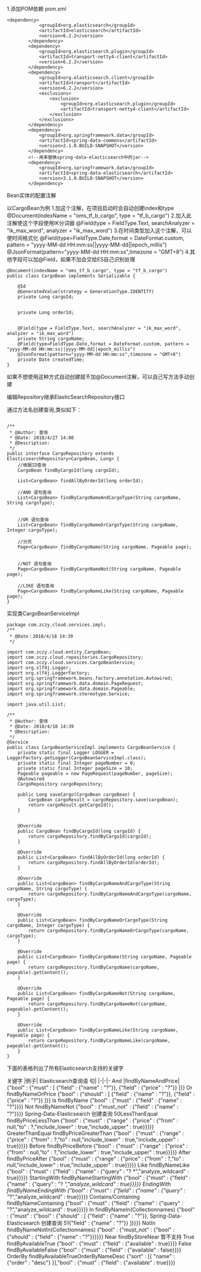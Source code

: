 1.添加POM依赖
pom.xml

```
<dependency>
            <groupId>org.elasticsearch</groupId>
            <artifactId>elasticsearch</artifactId>
            <version>6.2.2</version>
        </dependency>
        <dependency>
            <groupId>org.elasticsearch.plugin</groupId>
            <artifactId>transport-netty4-client</artifactId>
            <version>6.2.2</version>
        </dependency>
        <dependency>
            <groupId>org.elasticsearch.client</groupId>
            <artifactId>transport</artifactId>
            <version>6.2.2</version>
            <exclusions>
                <exclusion>
                    <groupId>org.elasticsearch.plugin</groupId>
                    <artifactId>transport-netty4-client</artifactId>
                </exclusion>
            </exclusions>
        </dependency>
        <dependency>
            <groupId>org.springframework.data</groupId>
            <artifactId>spring-data-commons</artifactId>
            <version>2.1.0.BUILD-SNAPSHOT</version>
        </dependency>
        <!--用来替换spring-data-elasticsearch中的jar-->
        <dependency>
            <groupId>org.springframework.data</groupId>
            <artifactId>spring-data-elasticsearch</artifactId>
            <version>3.1.0.BUILD-SNAPSHOT</version>
        </dependency>
```

Bean实体的配置注解


以CargoBean为例
1.加这个注解，在项目启动时会自动创建index和type
@Document(indexName = "oms_tf_b_cargo", type = "tf_b_cargo")
2.加入此注解使这个字段使用IK分词器
@Field(type = FieldType.Text, searchAnalyzer = "ik_max_word", analyzer = "ik_max_word")
3.在时间类型加入这个注解，可以使时间格式化
@Field(type=FieldType.Date,format = DateFormat.custom, pattern = "yyyy-MM-dd HH:mm:ss||yyyy-MM-dd||epoch_millis")
@JsonFormat(pattern="yyyy-MM-dd HH:mm:ss",timezone = "GMT+8")
4.其他字段可以加@Field，如果不加会交给ES自己识别处理

```
@Document(indexName = "oms_tf_b_cargo", type = "tf_b_cargo")
public class CargoBean implements Serializable {
 
    @Id
    @GeneratedValue(strategy = GenerationType.IDENTITY)
    private Long cargoId;


    private Long orderId;

 
    @Field(type = FieldType.Text, searchAnalyzer = "ik_max_word", analyzer = "ik_max_word")
    private String cargoName;
    @Field(type=FieldType.Date,format = DateFormat.custom, pattern = "yyyy-MM-dd HH:mm:ss||yyyy-MM-dd||epoch_millis")
    @JsonFormat(pattern="yyyy-MM-dd HH:mm:ss",timezone = "GMT+8")
    private Date createdTime;
}
```


如果不想使用这种方式自动创建就不加@Document注解，可以自己写方法手动创建

编辑Repository继承ElasticSearchRepository接口

通过方法名创建查询,类似如下：

```

/**
 * @Author: 查恒
 * @Date: 2018/4/27 14:00
 * @Description:
 */
public interface CargoRepository extends ElasticsearchRepository<CargoBean, Long> {
    //根据ID查询
    CargoBean findByCargoId(long cargoId);

    List<CargoBean> findAllByOrderId(long orderId);

    //AND 语句查询
    List<CargoBean> findByCargoNameAndCargoType(String cargoName, String cargoType);


    //OR 语句查询
    List<CargoBean> findByCargoNameOrCargoType(String cargoName, Integer cargoType);

    //分页
    Page<CargoBean> findByCargoName(String cargoName, Pageable page);


    //NOT 语句查询
    Page<CargoBean> findByCargoNameNot(String cargoName, Pageable page);

    //LIKE 语句查询
    Page<CargoBean> findByCargoNameLike(String cargoName, Pageable page);
}
```


实现类CargoBeanServiceImpl

```
package com.zczy.cloud.services.impl;
/**
 * @Date：2018/4/18 14:39
 */

import com.zczy.cloud.entity.CargoBean;
import com.zczy.cloud.repositories.CargoRepository;
import com.zczy.cloud.services.CargoBeanService;
import org.slf4j.Logger;
import org.slf4j.LoggerFactory;
import org.springframework.beans.factory.annotation.Autowired;
import org.springframework.data.domain.PageRequest;
import org.springframework.data.domain.Pageable;
import org.springframework.stereotype.Service;

import java.util.List;

/**
 * @Author: 查恒
 * @Date: 2018/4/18 14:39
 * @Description:
 */
@Service
public class CargoBeanServiceImpl implements CargoBeanService {
    private static final Logger LOGGER = LoggerFactory.getLogger(CargoBeanServiceImpl.class);
    private static final Integer pageNumber = 0;
    private static final Integer pageSize = 10;
    Pageable pageable = new PageRequest(pageNumber, pageSize);
    @Autowired
    CargoRepository cargoRepository;

    public Long saveCargo(CargoBean cargoBean) {
        CargoBean cargoResult = cargoRepository.save(cargoBean);
        return cargoResult.getCargoId();
    }


    @Override
    public CargoBean findByCargoId(long cargoId) {
        return cargoRepository.findByCargoId(cargoId);
    }

    @Override
    public List<CargoBean> findAllByOrderId(long orderId) {
        return cargoRepository.findAllByOrderId(orderId);
    }

    @Override
    public List<CargoBean> findByCargoNameAndCargoType(String cargoName, String cargoType) {
        return cargoRepository.findByCargoNameAndCargoType(cargoName, cargoType);
    }

    @Override
    public List<CargoBean> findByCargoNameOrCargoType(String cargoName, Integer cargoType) {
        return cargoRepository.findByCargoNameOrCargoType(cargoName, cargoType);
    }

    @Override
    public List<CargoBean> findByCargoName(String cargoName, Pageable page) {
        return cargoRepository.findByCargoName(cargoName, pageable).getContent();
    }

    @Override
    public List<CargoBean> findByCargoNameNot(String cargoName, Pageable page) {
        return cargoRepository.findByCargoNameNot(cargoName, pageable).getContent();
    }

    @Override
    public List<CargoBean> findByCargoNameLike(String cargoName, Pageable page) {
        return cargoRepository.findByCargoNameLike(cargoName, pageable).getContent();
    }
}

```
下面的表格列出了所有Elasticsearch支持的关键字

关键字 |例子| Elasticsearch查询语
句|
|-|-|-
And |findByNameAndPrice|
{"bool" : {"must" : [
{"field" : {"name" : "?"}},
{"field" : {"price" : "?"}}
]}}
Or findByNameOrPrice
{"bool" : {"should" : [
{"field" : {"name" : "?"}},
{"field" : {"price" : "?"}}
]}}
Is findByName
{"bool" : {"must" :
{"field" : {"name" :
"?"}}}}
Not findByNameNot
{"bool" : {"must_not" :
{"field" : {"name" :
"?"}}}}
Spring-Data-Elasticsearch
创建查询 50LessThanEqual findByPriceLessThan
{"bool" : {"must" :
{"range" : {"price" :
{"from" : null,"to" :
?,"include_lower" :
true,"include_upper" :
true}}}}}
GreaterThanEqual findByPriceGreaterThan
{"bool" : {"must" :
{"range" : {"price" :
{"from" : ?,"to" :
null,"include_lower" :
true,"include_upper" :
true}}}}}
Before findByPriceBefore
{"bool" : {"must" :
{"range" : {"price" :
{"from" : null,"to" :
?,"include_lower" :
true,"include_upper" :
true}}}}}
After findByPriceAfter
{"bool" : {"must" :
{"range" : {"price" :
{"from" : ?,"to" :
null,"include_lower" :
true,"include_upper" :
true}}}}}
Like findByNameLike
{"bool" : {"must" :
{"field" : {"name" :
{"query" : "?
*","analyze_wildcard" :
true}}}}}
StartingWith findByNameStartingWith
{"bool" : {"must" :
{"field" : {"name" :
{"query" : "?
*","analyze_wildcard" :
true}}}}}
EndingWith findByNameEndingWith
{"bool" : {"must" :
{"field" : {"name" :
{"query" :
"*?","analyze_wildcard"
: true}}}}}
Contains/Containing findByNameContaining
{"bool" : {"must" :
{"field" : {"name" :
{"query" :
"?","analyze_wildcard"
: true}}}}}
In findByNameIn(Collectionnames)
{"bool" : {"must" :
{"bool" : {"should" : [
{"field" : {"name" : "?"}},
Spring-Data-Elasticsearch
创建查询 51{"field" : {"name" : "?"}}
]}}}}
NotIn findByNameNotIn(Collectionnames)
{"bool" : {"must_not" :
{"bool" : {"should" :
{"field" : {"name" :
"?"}}}}}}
Near findByStoreNear 暂不支持
True findByAvailableTrue
{"bool" : {"must" :
{"field" : {"available" :
true}}}}
False findByAvailableFalse
{"bool" : {"must" :
{"field" : {"available" :
false}}}}
OrderBy findByAvailableTrueOrderByNameDesc
{"sort" : [{ "name" :
{"order" : "desc"}
}],"bool" : {"must" :
{"field" : {"available" :
true}}}}



